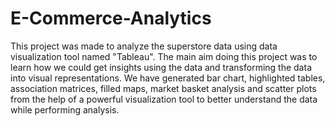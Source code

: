 # E-Commerce-Analytics
This project was made to analyze the superstore data using data visualization tool named "Tableau". The main aim doing this project was to learn how we could get insights using the data and transforming the data into visual representations.
We have generated bar chart, highlighted tables, association matrices, filled maps, market basket analysis and scatter plots from the help of a powerful visualization tool to better understand the data while performing analysis.
